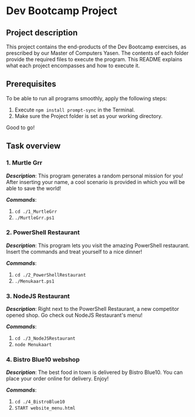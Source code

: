 # Dev Bootcamp Project
## **Project description**
This project contains the end-products of the Dev Bootcamp exercises, as prescribed by our Master of Computers Yasen. The contents of each folder provide the required files to execute the program. This README explains what each project encompasses and how to execute it.

## **Prerequisites**
To be able to run all programs smoothly, apply the following steps:
1. Execute `npm install prompt-sync` in the Terminal.
2. Make sure the Project folder is set as your working directory.

Good to go!

## **Task overview**
### 1. Murtle Grr
***Description***:
This program generates a random personal mission for you! After inserting your name, a cool scenario is provided in which you will be able to save the world!

***Commands***: 
1. `cd ./1_MurtleGrr`
2. `./MurtleGrr.ps1`

### 2. PowerShell Restaurant
***Description***:
This program lets you visit the amazing PowerShell restaurant. Insert the commands and treat yourself to a nice dinner!

***Commands***:
1. `cd ./2_PowerShellRestaurant`
2. `./Menukaart.ps1`

### 3. NodeJS Restaurant
***Description***:
Right next to the PowerShell Restaurant, a new competitor opened shop. Go check out NodeJS Restaurant's menu!

***Commands***:
1. `cd ./3_NodeJSRestaurant`
2. `node Menukaart`

### 4. Bistro Blue10 webshop
***Description***:
The best food in town is delivered by Bistro Blue10. You can place your order online for delivery. Enjoy!

***Commands***:
1. `cd ./4_BistroBlue10`
2. `START website_menu.html`
